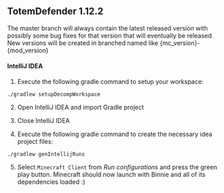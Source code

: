 ## TotemDefender 1.12.2

The master branch will always contain the latest released version with possibly some bug fixes for that version that will eventually be released.
New versions will be created in branched named like {mc_version}-{mod_version}

#### IntelliJ IDEA

1. Execute the following gradle command to setup your workspace:

```
./gradlew setupDecompWorkspace
```
  
2. Open IntelliJ IDEA and import Gradle project

3. Close IntelliJ IDEA

4. Execute the following gradle command to create the necessary idea project files:

```
./gradlew genIntellijRuns
```

5. Select `Minecraft Client` from _Run configurations_ and press the green play button.
Minecraft should now launch with Binnie and all of its dependencies loaded :)

